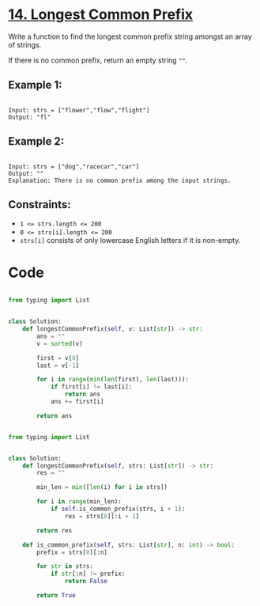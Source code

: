 # [14. Longest Common Prefix](https://leetcode.com/problems/longest-common-prefix/description/)

Write a function to find the longest common prefix string amongst an array of strings.

If there is no common prefix, return an empty string `""`.

## Example 1:

```

Input: strs = ["flower","flow","flight"]
Output: "fl"

```

## Example 2:

```

Input: strs = ["dog","racecar","car"]
Output: ""
Explanation: There is no common prefix among the input strings.

```

## Constraints:

- `1 <= strs.length <= 200`
- `0 <= strs[i].length <= 200`
- `strs[i]` consists of only lowercase English letters if it is non-empty.

# Code

```py

from typing import List


class Solution:
    def longestCommonPrefix(self, v: List[str]) -> str:
        ans = ""
        v = sorted(v)

        first = v[0]
        last = v[-1]

        for i in range(min(len(first), len(last))):
            if first[i] != last[i]:
                return ans
            ans += first[i]

        return ans

```

```py

from typing import List


class Solution:
    def longestCommonPrefix(self, strs: List[str]) -> str:
        res = ""

        min_len = min([len(i) for i in strs])

        for i in range(min_len):
            if self.is_common_prefix(strs, i + 1):
                res = strs[0][:i + 1]

        return res

    def is_common_prefix(self, strs: List[str], n: int) -> bool:
        prefix = strs[0][:n]

        for str in strs:
            if str[:n] != prefix:
                return False

        return True

```
